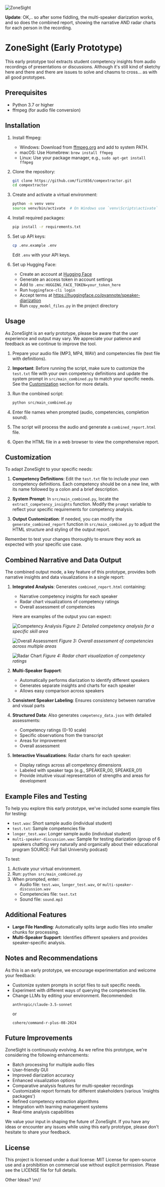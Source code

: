 ![ZoneSight](banner.png)

**Update**: OK,.. so after some fiddling, the multi-speaker diarization works, and so does the combined report, showing the narrative AND radar charts for each person in the recording.

# ZoneSight (Early Prototype)

This early prototype tool extracts student competency insights from audio recordings of presentations or discussions. Although it's still kind of sketchy here and there and there are issues to solve and chasms to cross... as with all good prototypes.
## Prerequisites

- Python 3.7 or higher
- ffmpeg (for audio file conversion)

## Installation

1. Install ffmpeg:
   - Windows: Download from [ffmpeg.org](https://ffmpeg.org/download.html) and add to system PATH.
   - macOS: Use Homebrew: `brew install ffmpeg`
   - Linux: Use your package manager, e.g., `sudo apt-get install ffmpeg`

2. Clone the repository:
   ```bash
   git clone https://github.com/fizt656/compextractor.git
   cd compextractor
   ```

3. Create and activate a virtual environment:
   ```bash
   python -m venv venv
   source venv/bin/activate  # On Windows use `venv\Scripts\activate`
   ```

4. Install required packages:
   ```bash
   pip install -r requirements.txt
   ```

5. Set up API keys:
   ```bash
   cp .env.example .env
   ```
   Edit `.env` with your API keys.

6. Set up Hugging Face:
   - Create an account at [Hugging Face](https://huggingface.co/)
   - Generate an access token in account settings
   - Add to `.env`: `HUGGING_FACE_TOKEN=your_token_here`
   - Run `huggingface-cli login`
   - Accept terms at https://huggingface.co/pyannote/speaker-diarization
   - Run `copy_model_files.py` in the project directory

## Usage

As ZoneSight is an early prototype, please be aware that the user experience and output may vary. We appreciate your patience and feedback as we continue to improve the tool.

1. Prepare your audio file (MP3, MP4, WAV) and competencies file (text file with definitions).

2. **Important**: Before running the script, make sure to customize the `test.txt` file with your own competency definitions and update the system prompt in `src/main_combined.py` to match your specific needs. See the [Customization](#customization) section for more details.

3. Run the combined script:
   ```bash
   python src/main_combined.py
   ```

4. Enter file names when prompted (audio, competencies, completion sound).

5. The script will process the audio and generate a `combined_report.html` file.

6. Open the HTML file in a web browser to view the comprehensive report.

## Customization

To adapt ZoneSight to your specific needs:

1. **Competency Definitions**: Edit the `test.txt` file to include your own competency definitions. Each competency should be on a new line, with its name followed by a colon and a brief description.

2. **System Prompt**: In `src/main_combined.py`, locate the `extract_competency_insights` function. Modify the `prompt` variable to reflect your specific requirements for competency analysis.

3. **Output Customization**: If needed, you can modify the `generate_combined_report` function in `src/main_combined.py` to adjust the HTML structure and styling of the output report.

Remember to test your changes thoroughly to ensure they work as expected with your specific use case.

## Combined Narrative and Data Output

The combined output mode, a key feature of this prototype, provides both narrative insights and data visualizations in a single report:

1. **Integrated Analysis**: Generates `combined_report.html` containing:
   - Narrative competency insights for each speaker
   - Radar chart visualizations of competency ratings
   - Overall assessment of competencies

   Here are examples of the output you can expect:

   ![Competency Analysis](competency_analysis.png)
   *Figure 2: Detailed competency analysis for a specific skill area*

   ![Overall Assessment](overall_assessment.png)
   *Figure 3: Overall assessment of competencies across multiple areas*

   ![Radar Chart](radar_chart.png)
   *Figure 4: Radar chart visualization of competency ratings*

2. **Multi-Speaker Support**: 
   - Automatically performs diarization to identify different speakers
   - Generates separate insights and charts for each speaker
   - Allows easy comparison across speakers

3. **Consistent Speaker Labeling**: Ensures consistency between narrative and visual parts

4. **Structured Data**: Also generates `competency_data.json` with detailed assessments:
   - Competency ratings (0-10 scale)
   - Specific observations from the transcript
   - Areas for improvement
   - Overall assessment

5. **Interactive Visualizations**: Radar charts for each speaker:
   - Display ratings across all competency dimensions
   - Labeled with speaker tags (e.g., SPEAKER_00, SPEAKER_01)
   - Provide intuitive visual representation of strengths and areas for development

## Example Files and Testing

To help you explore this early prototype, we've included some example files for testing:
- `test.wav`: Short sample audio (individual student)
- `test.txt`: Sample competencies file
- `longer_test.wav`: Longer sample audio (individual student)
- `multi-speaker-discussion.wav`: Sample for testing diarization (group of 6 speakers chatting very naturally and organically about their educational program SOURCE: Full Sail University podcast)

To test:
1. Activate your virtual environment.
2. Run: `python src/main_combined.py`
3. When prompted, enter:
   - Audio file: `test.wav`, `longer_test.wav`, or `multi-speaker-discussion.wav`
   - Competencies file: `test.txt`
   - Sound file: `sound.mp3`

## Additional Features

- **Large File Handling**: Automatically splits large audio files into smaller chunks for processing.
- **Multi-Speaker Support**: Identifies different speakers and provides speaker-specific analysis.

## Notes and Recommendations

As this is an early prototype, we encourage experimentation and welcome your feedback:

- Customize system prompts in script files to suit specific needs.
- Experiment with different ways of querying the competencies file.
- Change LLMs by editing your environment. Recommended:
  ```
  anthropic/claude-3.5-sonnet
  ```
  or
  ```
  cohere/command-r-plus-08-2024
  ```

## Future Improvements

ZoneSight is continuously evolving. As we refine this prototype, we're considering the following enhancements:

- Batch processing for multiple audio files
- User-friendly GUI
- Improved diarization accuracy
- Enhanced visualization options
- Comparative analysis features for multi-speaker recordings
- Customizable report formats for different stakeholders (various 'insights packages')
- Refined competency extraction algorithms
- Integration with learning management systems
- Real-time analysis capabilities

We value your input in shaping the future of ZoneSight. If you have any ideas or encounter any issues while using this early prototype, please don't hesitate to share your feedback.

## License

This project is licensed under a dual license: MIT License for open-source use and a prohibition on commercial use without explicit permission. Please see the LICENSE file for full details.

Other Ideas? \\m//